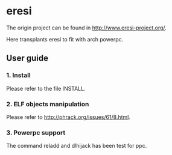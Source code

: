 # eresi
The origin project can be found in http://www.eresi-project.org/.

Here transplants eresi to fit with arch powerpc.

## User guide
### 1. Install
Please refer to the file INSTALL.

### 2. ELF objects manipulation
Please refer to http://phrack.org/issues/61/8.html.

### 3. Powerpc support
The command reladd and dlhijack has been test for ppc.

